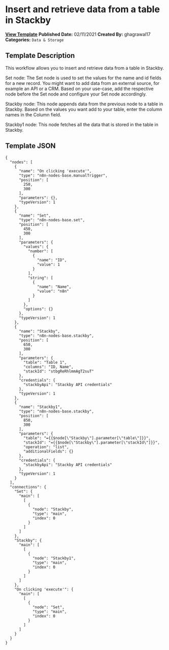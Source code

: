 # Insert and retrieve data from a table in Stackby

**[View Template](https://n8n.io/workflows/934-/)**  **Published Date:** 02/11/2021  **Created By:** ghagrawal17  **Categories:** `Data & Storage`  

## Template Description

This workflow allows you to insert and retrieve data from a table in Stackby.



Set node: The Set node is used to set the values for the name and id fields for a new record. You might want to add data from an external source, for example an API or a CRM. Based on your use-case, add the respective node before the Set node and configure your Set node accordingly.

Stackby node: This node appends data from the previous node to a table in Stackby. Based on the values you want add to your table, enter the column names in the Column field.

Stackby1 node: This node fetches all the data that is stored in the table in Stackby.

## Template JSON

```
{
  "nodes": [
    {
      "name": "On clicking 'execute'",
      "type": "n8n-nodes-base.manualTrigger",
      "position": [
        250,
        300
      ],
      "parameters": {},
      "typeVersion": 1
    },
    {
      "name": "Set",
      "type": "n8n-nodes-base.set",
      "position": [
        450,
        300
      ],
      "parameters": {
        "values": {
          "number": [
            {
              "name": "ID",
              "value": 1
            }
          ],
          "string": [
            {
              "name": "Name",
              "value": "n8n"
            }
          ]
        },
        "options": {}
      },
      "typeVersion": 1
    },
    {
      "name": "Stackby",
      "type": "n8n-nodes-base.stackby",
      "position": [
        650,
        300
      ],
      "parameters": {
        "table": "Table 1",
        "columns": "ID, Name",
        "stackId": "stbgReRhlmmAgT2suT"
      },
      "credentials": {
        "stackbyApi": "Stackby API credentials"
      },
      "typeVersion": 1
    },
    {
      "name": "Stackby1",
      "type": "n8n-nodes-base.stackby",
      "position": [
        850,
        300
      ],
      "parameters": {
        "table": "={{$node[\"Stackby\"].parameter[\"table\"]}}",
        "stackId": "={{$node[\"Stackby\"].parameter[\"stackId\"]}}",
        "operation": "list",
        "additionalFields": {}
      },
      "credentials": {
        "stackbyApi": "Stackby API credentials"
      },
      "typeVersion": 1
    }
  ],
  "connections": {
    "Set": {
      "main": [
        [
          {
            "node": "Stackby",
            "type": "main",
            "index": 0
          }
        ]
      ]
    },
    "Stackby": {
      "main": [
        [
          {
            "node": "Stackby1",
            "type": "main",
            "index": 0
          }
        ]
      ]
    },
    "On clicking 'execute'": {
      "main": [
        [
          {
            "node": "Set",
            "type": "main",
            "index": 0
          }
        ]
      ]
    }
  }
}
```
